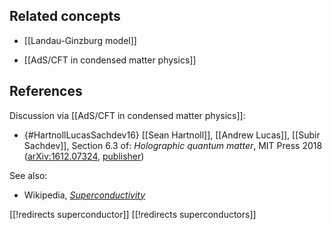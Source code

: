 
## Related concepts

* [[Landau-Ginzburg model]]

* [[AdS/CFT in condensed matter physics]]

## References

Discussion via [[AdS/CFT in condensed matter physics]]:

* {#HartnollLucasSachdev16} [[Sean Hartnoll]], [[Andrew Lucas]], [[Subir Sachdev]], Section 6.3 of: _Holographic quantum matter_, MIT Press 2018 ([arXiv:1612.07324](https://arxiv.org/abs/1612.07324), [publisher](https://mitpress.ublish.com/book/holographic-quantum-matter))

See also:

* Wikipedia, _[Superconductivity](http://en.wikipedia.org/wiki/Superconductivity)_

[[!redirects superconductor]]
[[!redirects superconductors]]